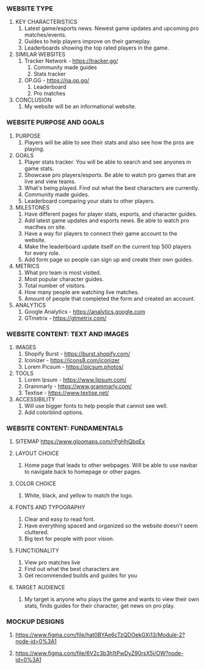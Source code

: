 ### WEBSITE TYPE ###

1. KEY CHARACTERISTICS
    1. Latest game/esports news. Newest game updates and upcoming pro matches/events.
    2. Guides to help players improve on their gameplay.
    3. Leaderboards showing the top rated players in the game.
2. SIMILAR WEBSITES
    1. Tracker Network - https://tracker.gg/
        1. Community made guides
        2. Stats tracker
    2. OP.GG - https://na.op.gg/
        1. Leaderboard
        2. Pro matches
3. CONCLUSION
    1. My website will be an informational website.

### WEBSITE PURPOSE AND GOALS ###

1. PURPOSE
    1. Players will be able to see their stats and also see how the pros are playing.
2. GOALS
    1. Player stats tracker. You will be able to search and see anyones in game stats.
    2. Showcase pro players/esports. Be able to watch pro games that are live and view teams.
    3. What's being played. Find out what the best characters are currently.
    4. Community made guides.
    5. Leaderboard comparing your stats to other players.
3. MILESTONES
    1. Have different pages for player stats, esports, and character guides.
    2. Add latest game updates and esports news. Be able to watch pro macthes on site.
    3. Have a way for players to connect their game account to the website.
    4. Make the leaderboard update itself on the current top 500 players for every role.
    5. Add form page so people can sign up and create their own guides.
4. METRICS
    1. What pro team is most visited.
    2. Most popular character guides.
    3. Total number of visitors.
    4. How many people are watching live matches.
    5. Amount of people that completed the form and created an account.
5. ANALYTICS
    1. Google Analytics - https://analytics.google.com
    2. GTmetrix - https://gtmetrix.com/

### WEBSITE CONTENT: TEXT AND IMAGES ###

1. IMAGES
    1. Shopify Burst - https://burst.shopify.com/
    2. Iconizer - https://icons8.com/iconizer
    3. Lorem Picsum - https://picsum.photos/
2. TOOLS
    1. Lorem Ipsum - https://www.lipsum.com/
    2. Grammarly - https://www.grammarly.com/
    3. Textise - https://www.textise.net/
3. ACCESSIBILITY
    1. Will use bigger fonts to help people that cannot see well.
    2. Add colorblind options.

### WEBSITE CONTENT: FUNDAMENTALS ###

1. SITEMAP
https://www.gloomaps.com/rPgHhQbqEx

2. LAYOUT CHOICE
    1. Home page that leads to other webpages. Will be able to use navbar to navigate back to homepage or other pages.
3. COLOR CHOICE
    1. White, black, and yellow to match the logo.
4. FONTS AND TYPOGRAPHY 
    1. Clear and easy to read font.
    2. Have everything spaced and organized so the website doesn't seem cluttered.
    3. Big text for people with poor vision.
5. FUNCTIONALITY
    1. View pro matches live
    2. Find out what the best characters are
    3. Get recommended builds and guides for you 
6. TARGET AUDIENCE
    1. My target is anyone who plays the game and wants to view their own stats, finds guides for their character, get news on pro play.

### MOCKUP DESIGNS ###

1. https://www.figma.com/file/hat0BYAe6cTzQDOekGXi13/Module-2?node-id=0%3A1

2. https://www.figma.com/file/6V2c3b3h1tPwDyZ90rsX5j/OW?node-id=0%3A1
    




